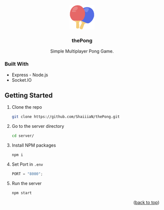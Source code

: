 <!-- PROJECT LOGO -->
<br />
<div align="center">
  <a href="https://github.com/ShaiiiaN/thePong">
    <img src="public/assets/favicon.png" alt="Logo" width="80" height="80">
  </a>

  <h3 align="center">thePong</h3>

  <p align="center">
    Simple Multiplayer Pong Game.
  </p>
</div>

### Built With

- Express - Node.js
- Socket.IO

<!-- GETTING STARTED -->

## Getting Started

1. Clone the repo

   ```sh
   git clone https://github.com/ShaiiiaN/thePong.git
   ```

2. Go to the server directory

   ```sh
   cd server/
   ```

3. Install NPM packages
   ```sh
   npm i
   ```
4. Set Port in `.env`
   ```js
   PORT = "8000";
   ```
5. Run the server
   ```sh
   npm start
   ```

<p align="right">(<a href="#readme-top">back to top</a>)</p>
